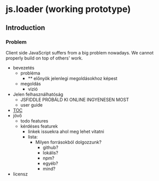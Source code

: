 
# js.loader (working prototype)

## Introduction

### Problem

Client side JavaScript suffers from a big problem nowadays. We cannot properly build on top of others' work.

- bevezetés
  - probléma
    - ** előnyök jelenlegi megoldásokhoz képest
  - megoldás
    - vizió
- Jelen felhasználhatóság
  - JSFIDDLE PRÓBÁLD KI ONLINE INGYENESEN MOST
  - user guide
- [TOC][TOC]
- jövő
  - todo features
  - kérdéses featurek
    - linkek issuekra ahol meg lehet vitatni
    - lista:
      - Milyen forrásokból dolgozzunk?
        - github?
        - lokális?
        - npm?
        - egyéb?
        - mind?
- licensz

[TOC]: #TOC
